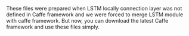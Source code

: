 These files were prepared when LSTM locally connection layer was not defined in Caffe framework and we were forced to merge LSTM module with caffe framework.
But now, you can download the latest Caffe framework and use these files simply.
